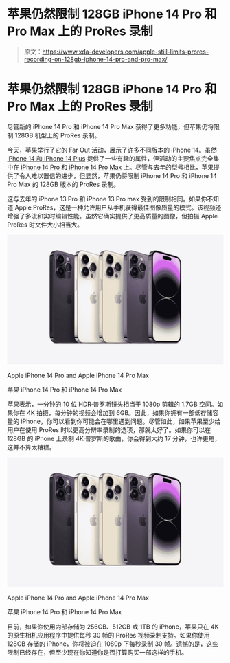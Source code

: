 # 苹果仍然限制 128GB iPhone 14 Pro 和 Pro Max 上的 ProRes 录制

> 原文：<https://www.xda-developers.com/apple-still-limits-prores-recording-on-128gb-iphone-14-pro-and-pro-max/>

# 苹果仍然限制 128GB iPhone 14 Pro 和 Pro Max 上的 ProRes 录制

尽管新的 iPhone 14 Pro 和 iPhone 14 Pro Max 获得了更多功能，但苹果仍将限制 128GB 机型上的 ProRes 录制。

今天，苹果举行了它的 Far Out 活动，展示了许多不同版本的 iPhone 14。虽然 [iPhone 14 和 iPhone 14 Plus](https://www.xda-developers.com/apple-iphone-14/) 提供了一些有趣的属性，但活动的主要焦点完全集中在 [iPhone 14 Pro 和 iPhone 14 Pro Max](https://www.xda-developers.com/apple-iphone-14-pro/) 上。尽管与去年的型号相比，苹果提供了令人难以置信的进步，但显然，苹果仍将限制 iPhone 14 Pro 和 iPhone 14 Pro Max 的 128GB 版本的 ProRes 录制。

这与去年的 iPhone 13 Pro 和 iPhone 13 Pro max 受到的限制相同。如果你不知道 Apple ProRes，这是一种允许用户从手机获得最佳图像质量的模式。该视频还增强了多流和实时编辑性能。虽然它确实提供了更高质量的图像，但拍摄 Apple ProRes 时文件大小相当大。

 <picture>![The iPhone 14 Pro and iPhone 14 Pro Max are the latest devices from Apple featuring the A16 Bionic SoC and Dynamic Island](img/e6eb865055acdbef33895af0ec23f6ae.png)</picture> 

Apple iPhone 14 Pro and Apple iPhone 14 Pro Max

苹果 iPhone 14 Pro 和 iPhone 14 Pro Max

苹果表示，一分钟的 10 位 HDR·普罗斯镜头相当于 1080p 剪辑的 1.7GB 空间。如果你在 4K 拍摄，每分钟的视频会增加到 6GB。因此，如果你拥有一部低存储容量的 iPhone，你可以看到你可能会在哪里遇到问题。尽管如此，如果苹果至少给用户在使用 ProRes 时以更高分辨率录制的选项，那就太好了。如果你可以在 128GB 的 iPhone 上录制 4K·普罗斯的歌曲，你会得到大约 17 分钟，也许更短，这并不算太糟糕。

 <picture>![The iPhone 14 Pro and iPhone 14 Pro Max are the latest devices from Apple featuring the A16 Bionic SoC and Dynamic Island](img/e6eb865055acdbef33895af0ec23f6ae.png)</picture> 

Apple iPhone 14 Pro and Apple iPhone 14 Pro Max

苹果 iPhone 14 Pro 和 iPhone 14 Pro Max

目前，如果你使用内部存储为 256GB、512GB 或 1TB 的 iPhone，苹果只在 4K 的原生相机应用程序中提供每秒 30 帧的 ProRes 视频录制支持。如果你使用 128GB 存储的 iPhone，你将被迫在 1080p 下每秒录制 30 帧。遗憾的是，这些限制已经存在，但至少现在你知道你是否打算购买一部这样的手机。